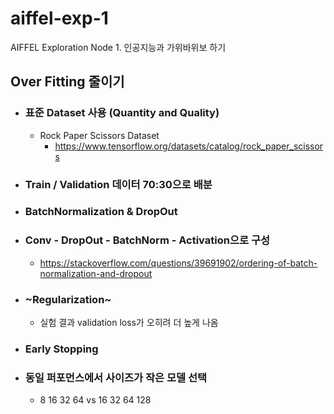 # aiffel-exp-1
AIFFEL Exploration Node 1. 인공지능과 가위바위보 하기

## Over Fitting 줄이기
- ### 표준 Dataset 사용 (Quantity and Quality)
  - Rock Paper Scissors Dataset
    - https://www.tensorflow.org/datasets/catalog/rock_paper_scissors
- ### Train / Validation 데이터 70:30으로 배분
- ### BatchNormalization & DropOut
- ### Conv - DropOut - BatchNorm - Activation으로 구성
  - https://stackoverflow.com/questions/39691902/ordering-of-batch-normalization-and-dropout
- ### ~Regularization~
  - 실험 결과 validation loss가 오히려 더 높게 나옴
- ### Early Stopping
- ### 동일 퍼포먼스에서 사이즈가 작은 모델 선택
  - 8 16 32 64 vs 16 32 64 128
